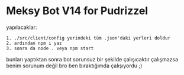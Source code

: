 # Meksy Bot V14 for Pudrizzel

yapılacaklar:
```
1. ./src/client/config yerindeki tüm .json'daki yerleri doldur
2. ardından npm i yaz
3. sonra da node . veya npm start
```

bunları yaptıktan sonra bot sorunsuz bir şekilde çalışıcaktır çalışmazsa benim sorunum değil bro ben bıraktığımda çalışıyordu ;)
